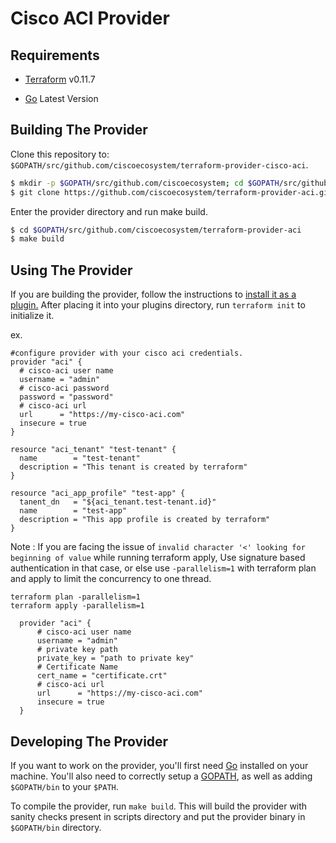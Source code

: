 # Cisco ACI Provider

Requirements
------------

- [Terraform](https://www.terraform.io/downloads.html) v0.11.7

- [Go](https://golang.org/doc/install) Latest Version

## Building The Provider ##
Clone this repository to: `$GOPATH/src/github.com/ciscoecosystem/terraform-provider-cisco-aci`.

```sh
$ mkdir -p $GOPATH/src/github.com/ciscoecosystem; cd $GOPATH/src/github.com/ciscoecosystem
$ git clone https://github.com/ciscoecosystem/terraform-provider-aci.git
```

Enter the provider directory and run make build.

```sh
$ cd $GOPATH/src/github.com/ciscoecosystem/terraform-provider-aci
$ make build

```

Using The Provider
------------------
If you are building the provider, follow the instructions to [install it as a plugin.](https://www.terraform.io/docs/plugins/basics.html#installing-a-plugin) After placing it into your plugins directory, run `terraform init` to initialize it.

ex.
```hcl
#configure provider with your cisco aci credentials.
provider "aci" {
  # cisco-aci user name
  username = "admin"
  # cisco-aci password
  password = "password"
  # cisco-aci url
  url      = "https://my-cisco-aci.com"
  insecure = true
}

resource "aci_tenant" "test-tenant" {
  name        = "test-tenant"
  description = "This tenant is created by terraform"
}

resource "aci_app_profile" "test-app" {
  tanent_dn   = "${aci_tenant.test-tenant.id}"
  name        = "test-app"
  description = "This app profile is created by terraform"
}
```
Note : If you are facing the issue of `invalid character '<' looking for beginning of value` while running terraform apply, Use signature based authentication in that case, or else use `-parallelism=1` with terraform plan and apply to limit the concurrency to one thread.

```
terraform plan -parallelism=1
terraform apply -parallelism=1
```  


```hcl
  provider "aci" {
      # cisco-aci user name
      username = "admin"
      # private key path
      private_key = "path to private key"
      # Certificate Name
      cert_name = "certificate.crt"
      # cisco-aci url
      url      = "https://my-cisco-aci.com"
      insecure = true
  }
```

Developing The Provider
-----------------------
If you want to work on the provider, you'll first need [Go](http://www.golang.org) installed on your machine. You'll also need to correctly setup a [GOPATH](http://golang.org/doc/code.html#GOPATH), as well as adding `$GOPATH/bin` to your `$PATH`.

To compile the provider, run `make build`. This will build the provider with sanity checks present in scripts directory and put the provider binary in `$GOPATH/bin` directory.
